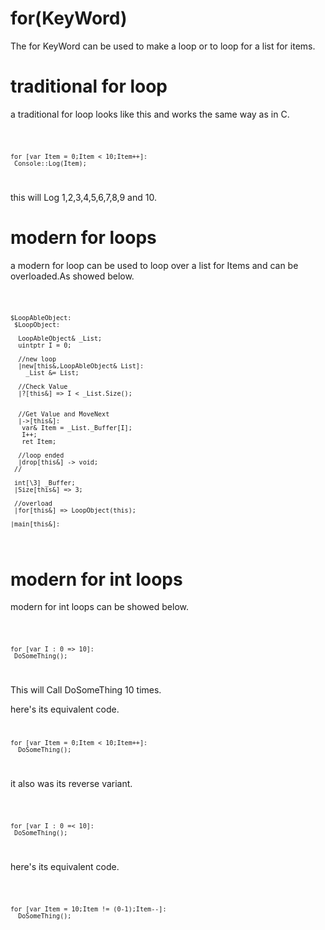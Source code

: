 # for(KeyWord)

The for KeyWord can be used to make a loop or to loop for a list for items.


# traditional for loop

a traditional for loop looks like this and works the same way as in C.

<code>

    for [var Item = 0;Item < 10;Item++]:
     Console::Log(Item);
 
</code>

this will Log 1,2,3,4,5,6,7,8,9 and 10.

# modern for loops

a modern for loop can be used to loop over a list for Items and can be overloaded.As showed below.

<code>

    $LoopAbleObject:
     $LoopObject:
     
      LoopAbleObject& _List;
      uintptr I = 0;
     
      //new loop
      |new[this&,LoopAbleObject& List]:
        _List &= List;

      //Check Value
      |?[this&] => I < _List.Size(); 


      //Get Value and MoveNext   
      |->[this&]:
       var& Item = _List._Buffer[I];
       I++;
       ret Item;

      //loop ended
      |drop[this&] -> void;
     //

     int[\3] _Buffer;
     |Size[this&] => 3;
     
     //overload
     |for[this&] => LoopObject(this); 

    |main[this&]:
     

</code>


# modern for int loops 

modern for int loops can be showed below.


<code>

    for [var I : 0 => 10]:
     DoSomeThing();
  
</code>

This will Call DoSomeThing 10 times.

here's its equivalent code.
<code>

    for [var Item = 0;Item < 10;Item++]:
      DoSomeThing();

</code>

it also was its reverse variant.

<code>

    for [var I : 0 =< 10]:
     DoSomeThing();
  
</code>

here's its equivalent code.

<code>

    for [var Item = 10;Item != (0-1);Item--]:
      DoSomeThing();

</code>